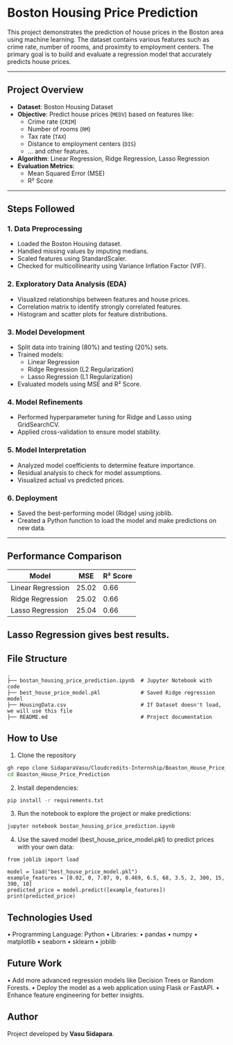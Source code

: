 # Boston Housing Price Prediction

This project demonstrates the prediction of house prices in the Boston area using machine learning. The dataset contains various features such as crime rate, number of rooms, and proximity to employment centers. The primary goal is to build and evaluate a regression model that accurately predicts house prices.

---

## Project Overview

- **Dataset**: Boston Housing Dataset
- **Objective**: Predict house prices (`MEDV`) based on features like:
  - Crime rate (`CRIM`)
  - Number of rooms (`RM`)
  - Tax rate (`TAX`)
  - Distance to employment centers (`DIS`)
  - ... and other features.
- **Algorithm**: Linear Regression, Ridge Regression, Lasso Regression
- **Evaluation Metrics**:
  - Mean Squared Error (MSE)
  - R² Score

---

## Steps Followed

### 1. Data Preprocessing

- Loaded the Boston Housing dataset.
- Handled missing values by imputing medians.
- Scaled features using StandardScaler.
- Checked for multicollinearity using Variance Inflation Factor (VIF).

### 2. Exploratory Data Analysis (EDA)

- Visualized relationships between features and house prices.
- Correlation matrix to identify strongly correlated features.
- Histogram and scatter plots for feature distributions.

### 3. Model Development

- Split data into training (80%) and testing (20%) sets.
- Trained models:
  - Linear Regression
  - Ridge Regression (L2 Regularization)
  - Lasso Regression (L1 Regularization)
- Evaluated models using MSE and R² Score.

### 4. Model Refinements

- Performed hyperparameter tuning for Ridge and Lasso using GridSearchCV.
- Applied cross-validation to ensure model stability.

### 5. Model Interpretation

- Analyzed model coefficients to determine feature importance.
- Residual analysis to check for model assumptions.
- Visualized actual vs predicted prices.

### 6. Deployment

- Saved the best-performing model (Ridge) using joblib.
- Created a Python function to load the model and make predictions on new data.

---

## Performance Comparison

| Model             | MSE   | R² Score |
| ----------------- | ----- | -------- |
| Linear Regression | 25.02 | 0.66     |
| Ridge Regression  | 25.02 | 0.66     |
| Lasso Regression  | 25.04 | 0.66     |

## Lasso Regression gives best results.

## File Structure

```plaintext
.
├── bostan_housing_price_prediction.ipynb  # Jupyter Notebook with code
├── best_house_price_model.pkl             # Saved Ridge regression model
├── HousingData.csv                        # If Dataset doesn't load, we will use this file
├── README.md                              # Project documentation
```

## How to Use

1. Clone the repository
```bash
gh repo clone SidaparaVasu/Cloudcredits-Internship/Boaston_House_Price_Prediction
cd Boaston_House_Price_Prediction
```

2. Install dependencies:
```bash
pip install -r requirements.txt
```

3. Run the notebook to explore the project or make predictions:
```bash
jupyter notebook bostan_housing_price_prediction.ipynb
```

4. Use the saved model (best_house_price_model.pkl) to predict prices with your own data:
```
from joblib import load

model = load("best_house_price_model.pkl")
example_features = [0.02, 0, 7.07, 0, 0.469, 6.5, 68, 3.5, 2, 300, 15, 390, 10]
predicted_price = model.predict([example_features])
print(predicted_price)
```

## Technologies Used

• Programming Language: Python
• Libraries:
    • pandas
    • numpy
    • matplotlib
    • seaborn
    • sklearn
    • joblib


## Future Work
• Add more advanced regression models like Decision Trees or Random Forests.
• Deploy the model as a web application using Flask or FastAPI.
• Enhance feature engineering for better insights.


## Author
Project developed by **Vasu Sidapara**.
